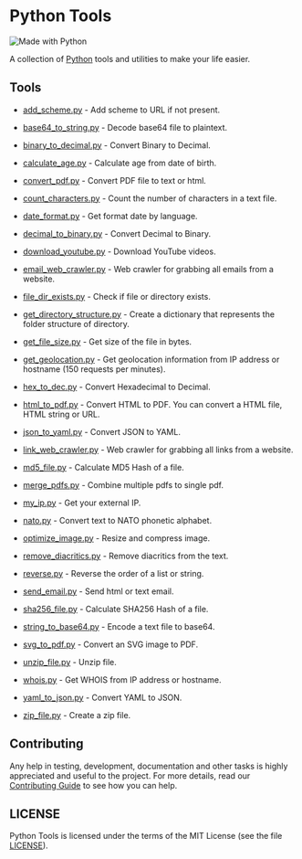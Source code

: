 # Python Tools

![Made with Python](http://forthebadge.com/images/badges/made-with-python.svg)

A collection of [Python](https://www.python.org) tools and utilities to make your life easier.

## Tools

- [add_scheme.py](tools/add_scheme.py) - Add scheme to URL if not present.

- [base64_to_string.py](tools/base64_to_string.py) - Decode base64 file to plaintext.

- [binary_to_decimal.py](tools/binary_to_decimal.py) - Convert Binary to Decimal.

- [calculate_age.py](tools/calculate_age.py) - Calculate age from date of birth.

- [convert_pdf.py](tools/convert_pdf.py) - Convert PDF file to text or html.

- [count_characters.py](tools/count_characters.py) - Count the number of characters in a text file.

- [date_format.py](tools/date_format.py) - Get format date by language.

- [decimal_to_binary.py](tools/decimal_to_binary.py) - Convert Decimal to Binary.

- [download_youtube.py](tools/download_youtube.py) - Download YouTube videos.

- [email_web_crawler.py](tools/email_web_crawler.py) - Web crawler for grabbing all emails from a website.

- [file_dir_exists.py](tools/file_dir_exists.py) - Check if file or directory exists.

- [get_directory_structure.py](tools/get_directory_structure.py) - Create a dictionary that represents the folder structure of directory.

- [get_file_size.py](tools/get_file_size.py) - Get size of the file in bytes.

- [get_geolocation.py](tools/get_geolocation.py) - Get geolocation information from IP address or hostname (150 requests per minutes).

- [hex_to_dec.py](tools/hex_to_dec.py) - Convert Hexadecimal to Decimal.

- [html_to_pdf.py](tools/html_to_pdf.py) - Convert HTML to PDF. You can convert a HTML file, HTML string or URL.

- [json_to_yaml.py](tools/json_to_yaml.py) - Convert JSON to YAML.

- [link_web_crawler.py](tools/link_web_crawler.py) - Web crawler for grabbing all links from a website.

- [md5_file.py](tools/md5_file.py) - Calculate MD5 Hash of a file.

- [merge_pdfs.py](tools/merge_pdfs.py) - Combine multiple pdfs to single pdf.

- [my_ip.py](tools/my_ip.py) - Get your external IP.

- [nato.py](tools/nato.py) - Convert text to NATO phonetic alphabet.

- [optimize_image.py](tools/optimize_image.py) - Resize and compress image.

- [remove_diacritics.py](tools/remove_diacritics.py) - Remove diacritics from the text.

- [reverse.py](tools/reverse.py) - Reverse the order of a list or string.

- [send_email.py](tools/send_email.py) - Send html or text email.

- [sha256_file.py](tools/sha256_file.py) - Calculate SHA256 Hash of a file.

- [string_to_base64.py](tools/string_to_base64.py) - Encode a text file to base64.

- [svg_to_pdf.py](tools/svg_to_pdf.py) - Convert an SVG image to PDF.

- [unzip_file.py](tools/unzip_file.py) - Unzip file.

- [whois.py](tools/whois.py) - Get WHOIS from IP address or hostname.

- [yaml_to_json.py](tools/yaml_to_json.py) - Convert YAML to JSON.

- [zip_file.py](tools/zip_file.py) - Create a zip file.

## Contributing

Any help in testing, development, documentation and other tasks is highly appreciated and useful to the project. For more details, read our [Contributing Guide](CONTRIBUTING.md) to see how you can help.

## LICENSE

Python Tools is licensed under the terms of the MIT License (see the file [LICENSE](LICENSE)).
